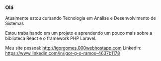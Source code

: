 ### Olá

<!--
**ig-oramos/ig-oramos** is a ✨ _special_ ✨ repository because its `README.md` (this file) appears on your GitHub profile.

Here are some ideas to get you started:

- 🔭 I’m currently working on ...
- 🌱 I’m currently learning ...
- 👯 I’m looking to collaborate on ...
- 🤔 I’m looking for help with ...
- 💬 Ask me about ...
- 📫 How to reach me: ...
- 😄 Pronouns: ...
- ⚡ Fun fact: ...
-->
<p>Atualmente estou cursando Tecnologia em Análise e Desenvolvimento de Sistemas</p>
<p>Estou trabalhando em um projeto e aprendendo um pouco mais sobre a biblioteca React e o framework PHP Laravel.</p>

Meu site pessoal: http://igorgomes.000webhostapp.com
LinkedIn: https://www.linkedin.com/in/igor-g-o-ramos-4637b1178
